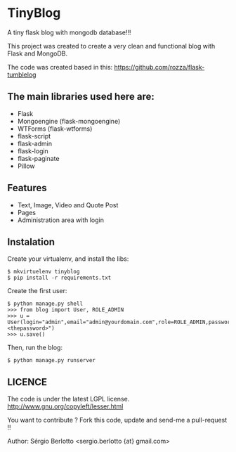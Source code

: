 TinyBlog
========

A tiny flask blog with mongodb database!!!

This project was created to create a very clean and functional blog with Flask
and MongoDB.

The code was created based in this: https://github.com/rozza/flask-tumblelog

The main libraries used here are:
---------------------------------

- Flask
- Mongoengine (flask-mongoengine)
- WTForms (flask-wtforms)
- flask-script
- flask-admin
- flask-login
- flask-paginate
- Pillow

Features
--------

- Text, Image, Video and Quote Post
- Pages
- Administration area with login

Instalation
-----------

Create your virtualenv, and install the libs:

	$ mkvirtuelenv tinyblog
    $ pip install -r requirements.txt

Create the first user:

	$ python manage.py shell
	>>> from blog import User, ROLE_ADMIN
	>>> u = User(login="admin",email="admin@yourdomain.com",role=ROLE_ADMIN,password="<thepassword>")
	>>> u.save()

Then, run the blog:

    $ python manage.py runserver

LICENCE
-------

The code is under the latest LGPL license.
http://www.gnu.org/copyleft/lesser.html

You want to contribute ? Fork this code, update and send-me a pull-request !!

Author: Sérgio Berlotto <sergio.berlotto {at} gmail.com>
